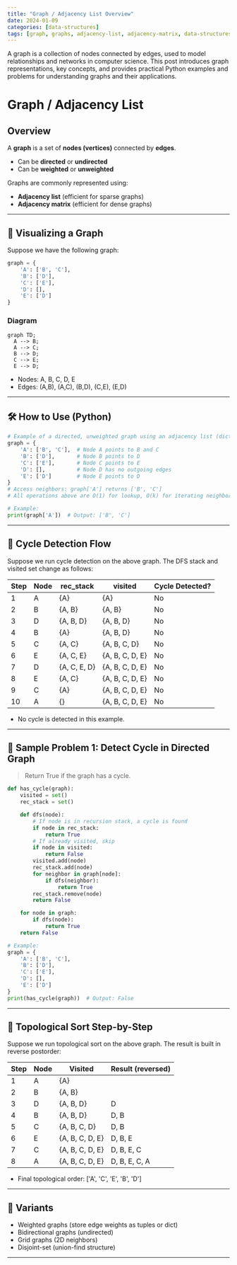 ```yaml
---
title: "Graph / Adjacency List Overview"
date: 2024-01-09
categories: [data-structures]
tags: [graph, graphs, adjacency-list, adjacency-matrix, data-structures, algorithms, python, coding-interview, leetcode, tutorial, guide, programming, network, shortest-path, topological-sort, problem-solving, big-o, time-complexity, social-network, routing]
---
```


A graph is a collection of nodes connected by edges, used to model relationships and networks in computer science. This post introduces graph representations, key concepts, and provides practical Python examples and problems for understanding graphs and their applications.

# Graph / Adjacency List

## Overview

A **graph** is a set of **nodes (vertices)** connected by **edges**.

- Can be **directed** or **undirected**
- Can be **weighted** or **unweighted**

Graphs are commonly represented using:

- **Adjacency list** (efficient for sparse graphs)
- **Adjacency matrix** (efficient for dense graphs)

---

## 🧩 Visualizing a Graph

Suppose we have the following graph:

```python
graph = {
    'A': ['B', 'C'],
    'B': ['D'],
    'C': ['E'],
    'D': [],
    'E': ['D']
}
```

### Diagram

```mermaid
graph TD;
  A --> B;
  A --> C;
  B --> D;
  C --> E;
  E --> D;
```

- Nodes: A, B, C, D, E
- Edges: (A,B), (A,C), (B,D), (C,E), (E,D)

---

## 🛠️ How to Use (Python)

```python
# Example of a directed, unweighted graph using an adjacency list (dictionary)
graph = {
    'A': ['B', 'C'],  # Node A points to B and C
    'B': ['D'],       # Node B points to D
    'C': ['E'],       # Node C points to E
    'D': [],          # Node D has no outgoing edges
    'E': ['D']        # Node E points to D
}
# Access neighbors: graph['A'] returns ['B', 'C']
# All operations above are O(1) for lookup, O(k) for iterating neighbors

# Example:
print(graph['A'])  # Output: ['B', 'C']
```

---

## 🧩 Cycle Detection Flow

Suppose we run cycle detection on the above graph. The DFS stack and visited set change as follows:

| Step | Node | rec_stack      | visited        | Cycle Detected? |
|------|------|---------------|----------------|-----------------|
| 1    | A    | {A}           | {A}            | No              |
| 2    | B    | {A, B}        | {A, B}         | No              |
| 3    | D    | {A, B, D}     | {A, B, D}      | No              |
| 4    | B    | {A}           | {A, B, D}      | No              |
| 5    | C    | {A, C}        | {A, B, C, D}   | No              |
| 6    | E    | {A, C, E}     | {A, B, C, D, E}| No              |
| 7    | D    | {A, C, E, D}  | {A, B, C, D, E}| No              |
| 8    | E    | {A, C}        | {A, B, C, D, E}| No              |
| 9    | C    | {A}           | {A, B, C, D, E}| No              |
| 10   | A    | {}            | {A, B, C, D, E}| No              |

- No cycle is detected in this example.

---

## 📘 Sample Problem 1: Detect Cycle in Directed Graph

> Return True if the graph has a cycle.

```python
def has_cycle(graph):
    visited = set()
    rec_stack = set()

    def dfs(node):
        # If node is in recursion stack, a cycle is found
        if node in rec_stack:
            return True
        # If already visited, skip
        if node in visited:
            return False
        visited.add(node)
        rec_stack.add(node)
        for neighbor in graph[node]:
            if dfs(neighbor):
                return True
        rec_stack.remove(node)
        return False

    for node in graph:
        if dfs(node):
            return True
    return False

# Example:
graph = {
    'A': ['B', 'C'],
    'B': ['D'],
    'C': ['E'],
    'D': [],
    'E': ['D']
}
print(has_cycle(graph))  # Output: False
```

---

## 🧩 Topological Sort Step-by-Step

Suppose we run topological sort on the above graph. The result is built in reverse postorder:

| Step | Node | Visited         | Result (reversed) |
|------|------|-----------------|-------------------|
| 1    | A    | {A}             |                   |
| 2    | B    | {A, B}          |                   |
| 3    | D    | {A, B, D}       | D                 |
| 4    | B    | {A, B, D}       | D, B              |
| 5    | C    | {A, B, C, D}    | D, B              |
| 6    | E    | {A, B, C, D, E} | D, B, E           |
| 7    | C    | {A, B, C, D, E} | D, B, E, C        |
| 8    | A    | {A, B, C, D, E} | D, B, E, C, A     |

- Final topological order: ['A', 'C', 'E', 'B', 'D']

---

## 🔁 Variants

- Weighted graphs (store edge weights as tuples or dict)
- Bidirectional graphs (undirected)
- Grid graphs (2D neighbors)
- Disjoint-set (union-find structure)

---
